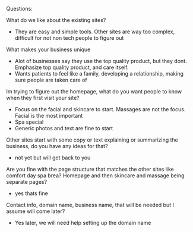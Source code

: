 Questions:

What do we like about the existing sites?
- They are easy and simple tools. Other sites are way too complex, difficult for not non tech people to figure out

What makes your business unique
- Alot of businesses say they use the top quality product, but they dont. Emphasize top quality product, and care itself.
- Wants patients to feel like a family, developing a relationship, making sure people are taken care of

Im trying to figure out the homepage, what do you want people to know when they first visit your site?
- Focus on the facial and skincare to start. Massages are not the focus. Facial is the most important
- Spa special
- Generic photos and text are fine to start

Other sites start with some copy or text explaining or summarizing the business, do you have any ideas for that? 
- not yet but will get back to you

Are you fine with the page structure that matches the other sites like comfort day spa brea? Homepage and then skincare and massage being separate pages?
- yes thats fine

Contact info, domain name, business name, that will be needed but I assume will come later? 
- Yes later, we will need help setting up the domain name


